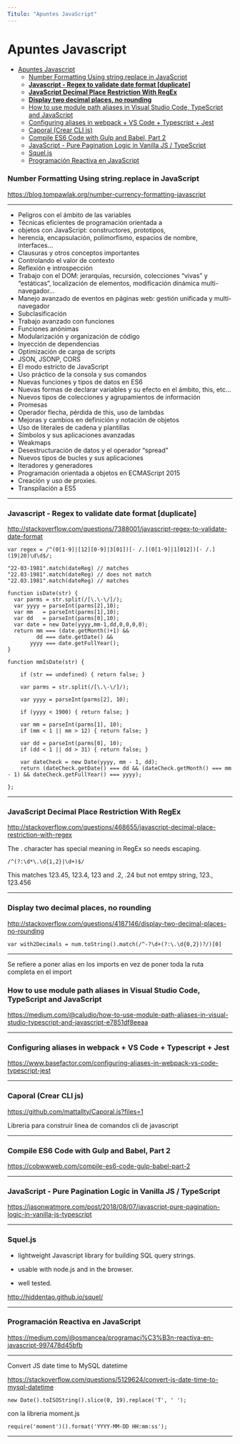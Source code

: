```yaml
---
Titulo: "Apuntes JavaScript"
---
```


# Apuntes Javascript

- [Apuntes Javascript](#apuntes-javascript)
    - [Number Formatting Using string.replace in JavaScript](#number-formatting-using-stringreplace-in-javascript)
    - [**Javascript - Regex to validate date format [duplicate]**](#javascript---regex-to-validate-date-format-duplicate)
    - [**JavaScript Decimal Place Restriction With RegEx**](#javascript-decimal-place-restriction-with-regex)
    - [**Display two decimal places, no rounding**](#display-two-decimal-places-no-rounding)
    - [How to use module path aliases in Visual Studio Code, TypeScript and JavaScript](#how-to-use-module-path-aliases-in-visual-studio-code-typescript-and-javascript)
    - [Configuring aliases in webpack + VS Code + Typescript + Jest](#configuring-aliases-in-webpack--vs-code--typescript--jest)
    - [Caporal (Crear CLI js)](#caporal-crear-cli-js)
    - [Compile ES6 Code with Gulp and Babel, Part 2](#compile-es6-code-with-gulp-and-babel-part-2)
    - [JavaScript - Pure Pagination Logic in Vanilla JS / TypeScript](#javascript---pure-pagination-logic-in-vanilla-js--typescript)
    - [Squel.js](#squeljs)
    - [Programación Reactiva en JavaScript](#programación-reactiva-en-javascript)

### Number Formatting Using string.replace in JavaScript

https://blog.tompawlak.org/number-currency-formatting-javascript

___

- Peligros con el ámbito de las variables
- Técnicas eficientes de programación orientada a        
- objetos con JavaScript: constructores, prototipos,     
- herencia, encapsulación, polimorfismo, espacios de nombre, interfaces...
- Clausuras y otros conceptos importantes
- Controlando el valor de contexto
- Reflexión e introspección
- Trabajo con el DOM: jerarquías, recursión, colecciones “vivas” y “estáticas”, localización de       elementos, modificación dinámica multi-navegador…
- Manejo avanzado de eventos en páginas web: gestión unificada y multi-navegador
- Subclasificación
- Trabajo avanzado con funciones
- Funciones anónimas
-  Modularización y organización de código
-  Inyección de dependencias
-  Optimización de carga de scripts
-  JSON, JSONP, CORS
-  El modo estricto de JavaScript
-  Uso práctico de la consola y sus comandos
-  Nuevas funciones y tipos de datos en ES6
-  Nuevas formas de declarar variables y su efecto en el    ámbito, this, etc…
-  Nuevos tipos de colecciones y agrupamientos de           información
- Promesas
- Operador flecha, pérdida de this, uso de lambdas
- Mejoras y cambios en definición y notación de objetos
-  Uso de literales de cadena y plantillas
-  Símbolos y sus aplicaciones avanzadas
-  Weakmaps
-  Desestructuración de datos y el operador “spread”
- Nuevos tipos de bucles y sus aplicaciones
- Iteradores y generadores
-  Programación orientada a objetos en ECMAScript 2015
-  Creación y uso de proxies.
-  Transpilación a ES5

___

### **Javascript - Regex to validate date format [duplicate]**

http://stackoverflow.com/questions/7388001/javascript-regex-to-validate-date-format

~~~
var regex = /^(0[1-9]|[12][0-9]|3[01])[- /.](0[1-9]|1[012])[- /.](19|20)\d\d$/;

"22-03-1981".match(dateReg) // matches
"22.03-1981".match(dateReg) // does not match
"22.03.1981".match(dateReg) // matches
~~~

~~~
function isDate(str) {    
  var parms = str.split(/[\.\-\/]/);
  var yyyy = parseInt(parms[2],10);
  var mm   = parseInt(parms[1],10);
  var dd   = parseInt(parms[0],10);
  var date = new Date(yyyy,mm-1,dd,0,0,0,0);
  return mm === (date.getMonth()+1) && 
         dd === date.getDate() && 
       yyyy === date.getFullYear();
}
~~~

~~~
function mmIsDate(str) {

    if (str == undefined) { return false; }

    var parms = str.split(/[\.\-\/]/);

    var yyyy = parseInt(parms[2], 10);

    if (yyyy < 1900) { return false; }

    var mm = parseInt(parms[1], 10);
    if (mm < 1 || mm > 12) { return false; }

    var dd = parseInt(parms[0], 10);
    if (dd < 1 || dd > 31) { return false; }

    var dateCheck = new Date(yyyy, mm - 1, dd);
    return (dateCheck.getDate() === dd && (dateCheck.getMonth() === mm - 1) && dateCheck.getFullYear() === yyyy);

};
~~~

___

### **JavaScript Decimal Place Restriction With RegEx**

http://stackoverflow.com/questions/468655/javascript-decimal-place-restriction-with-regex


The . character has special meaning in RegEx so needs escaping.

~~~
/^(?:\d*\.\d{1,2}|\d+)$/
~~~

This matches 123.45, 123.4, 123 and .2, .24 but not emtpy string, 123., 123.456


___

### **Display two decimal places, no rounding**

http://stackoverflow.com/questions/4187146/display-two-decimal-places-no-rounding

~~~
var with2Decimals = num.toString().match(/^-?\d+(?:\.\d{0,2})?/)[0]
~~~

___

Se refiere a poner alias en los imports en vez de poner toda la ruta completa en el import

### How to use module path aliases in Visual Studio Code, TypeScript and JavaScript

https://medium.com/@caludio/how-to-use-module-path-aliases-in-visual-studio-typescript-and-javascript-e7851df8eeaa

___

### Configuring aliases in webpack + VS Code + Typescript + Jest

https://www.basefactor.com/configuring-aliases-in-webpack-vs-code-typescript-jest

___

### Caporal (Crear CLI js)

https://github.com/mattallty/Caporal.js?files=1

Libreria para construir linea de comandos cli de javascript

___

### Compile ES6 Code with Gulp and Babel, Part 2

https://cobwwweb.com/compile-es6-code-gulp-babel-part-2

___

### JavaScript - Pure Pagination Logic in Vanilla JS / TypeScript

https://jasonwatmore.com/post/2018/08/07/javascript-pure-pagination-logic-in-vanilla-js-typescript

___

### Squel.js

- lightweight Javascript library for building SQL query strings.

- usable with node.js and in the browser.

- well tested.

http://hiddentao.github.io/squel/


___

### Programación Reactiva en JavaScript

https://medium.com/@osmancea/programaci%C3%B3n-reactiva-en-javascript-997478d45bfb

___
Convert JS date time to MySQL datetime

https://stackoverflow.com/questions/5129624/convert-js-date-time-to-mysql-datetime

~~~
new Date().toISOString().slice(0, 19).replace('T', ' ');
~~~

con la libreria moment.js

~~~
require('moment')().format('YYYY-MM-DD HH:mm:ss');
~~~




___